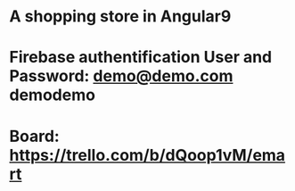 # A shopping store in Angular9

# Firebase authentification User and Password: demo@demo.com demodemo

# Board: https://trello.com/b/dQoop1vM/emart
